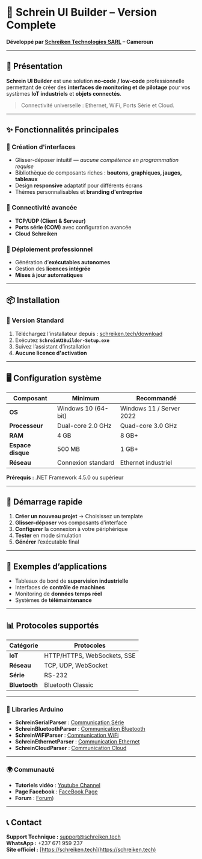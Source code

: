 # 🧱 Schrein UI Builder – Version Complete

**Développé par [Schreiken Technologies SARL](https://schreiken.tech) – Cameroun**

---

## 🎯 Présentation

**Schrein UI Builder** est une solution **no-code / low-code** professionnelle permettant de créer des **interfaces de monitoring et de pilotage** pour vos systèmes **IoT industriels** et **objets connectés**.

> Connectivité universelle : Ethernet, WiFi, Ports Série et Cloud.

---

## ✨ Fonctionnalités principales

### 🎨 Création d'interfaces
- Glisser-déposer intuitif — *aucune compétence en programmation requise*  
- Bibliothèque de composants riches : **boutons, graphiques, jauges, tableaux**
- Design **responsive** adaptatif pour différents écrans
- Thèmes personnalisables et **branding d'entreprise**

### 🔌 Connectivité avancée
- **TCP/UDP (Client & Serveur)**
- **Ports série (COM)** avec configuration avancée
- **Cloud Schreiken**

### 🚀 Déploiement professionnel
- Génération d’**exécutables autonomes**
- Gestion des **licences intégrée**
- **Mises à jour automatiques**

---

## 📦 Installation

### 🧩 Version Standard
1. Téléchargez l’installateur depuis : [schreiken.tech/download](https://schreiken.tech/download)
2. Exécutez **`SchreinUIBuilder-Setup.exe`**
3. Suivez l’assistant d’installation
4. **Aucune licence d'activation**

---

## 🖥️ Configuration système

| **Composant** | **Minimum** | **Recommandé** |
|----------------|-------------|----------------|
| **OS** | Windows 10 (64-bit) | Windows 11 / Server 2022 |
| **Processeur** | Dual-core 2.0 GHz | Quad-core 3.0 GHz |
| **RAM** | 4 GB | 8 GB+ |
| **Espace disque** | 500 MB | 1 GB+ |
| **Réseau** | Connexion standard | Ethernet industriel |

**Prérequis :** .NET Framework 4.5.0 ou supérieur

---

## 🔧 Démarrage rapide

1. **Créer un nouveau projet** → Choisissez un template  
2. **Glisser-déposer** vos composants d’interface  
3. **Configurer** la connexion à votre périphérique  
4. **Tester** en mode simulation  
5. **Générer** l’exécutable final

---

## 🧰 Exemples d’applications

- Tableaux de bord de **supervision industrielle**  
- Interfaces de **contrôle de machines**  
- Monitoring de **données temps réel**  
- Systèmes de **télémaintenance**

---

## 📊 Protocoles supportés

| **Catégorie** | **Protocoles** |
|----------------|----------------|
| **IoT** | HTTP/HTTPS, WebSockets, SSE |
| **Réseau** | TCP, UDP, WebSocket |
| **Série** | RS-232 |
|**Bluetooth**| Bluetooth Classic|

---

### 📘 Libraries Arduino

- **SchreinSerialParser** : [Communication Série](https://schreiken.tech/schreinserialpaser/)
- **SchreinBluetoothParser** : [Communication Bluetooth](https://schreiken.tech/schreinbluetoothparser/)
- **SchreinWiFiParser** : [Communication WiFi](https://schreiken.tech/schreinwifiparser//)
- **SchreinEthernetParser** : [Communication Ethernet](https://schreiken.tech/schreinethernetparser/)
- **SchreinCloudParser** : [Communication Cloud](https://schreiken.tech/schreincloudparser/)

---

### 🌍 Communauté

- **Tutoriels vidéo** : [Youtube Channel](https://www.youtube.com/@SchreinUIBuilder/)
- **Page Facebook** : [FaceBook Page](https://web.facebook.com/SchreinUIBuilder/)
- **Forum** : [Forum](https://schreiken.tech/forum/))

---

## 📞 Contact

**Support Technique :** support@schreiken.tech  
**WhatsApp :** +237 671 959 237  
**Site officiel :** [https://schreiken.tech](https://schreiken.tech)
  

